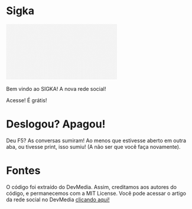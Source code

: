 # Sigka

<img src="web/styles/sigka.gif" width="300px" height="150px">

Bem vindo ao SIGKA! A nova rede social!

Acesse! É grátis!

# Deslogou? Apagou!

Deu F5? As conversas sumiram! Ao menos que estivesse aberto em outra aba, ou tivesse print, isso sumiu! (A não ser que você faça novamente).

# Fontes

O código foi extraído do DevMedia. Assim, creditamos aos autores do código, e permanecemos com a MIT License. Você pode acessar o artigo da rede social no DevMedia <a href="devmedia.com.br/node-js-criando-uma-rede-social/31037">clicando aqui!</a>
